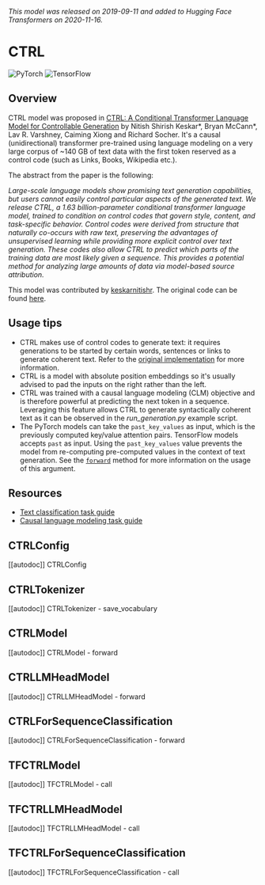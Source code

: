 <!--Copyright 2020 The HuggingFace Team. All rights reserved.

Licensed under the Apache License, Version 2.0 (the "License"); you may not use this file except in compliance with
the License. You may obtain a copy of the License at

http://www.apache.org/licenses/LICENSE-2.0

Unless required by applicable law or agreed to in writing, software distributed under the License is distributed on
an "AS IS" BASIS, WITHOUT WARRANTIES OR CONDITIONS OF ANY KIND, either express or implied. See the License for the
specific language governing permissions and limitations under the License.

⚠️ Note that this file is in Markdown but contain specific syntax for our doc-builder (similar to MDX) that may not be
rendered properly in your Markdown viewer.

-->
*This model was released on 2019-09-11 and added to Hugging Face Transformers on 2020-11-16.*

# CTRL

<div class="flex flex-wrap space-x-1">
<img alt="PyTorch" src="https://img.shields.io/badge/PyTorch-DE3412?style=flat&logo=pytorch&logoColor=white">
<img alt="TensorFlow" src="https://img.shields.io/badge/TensorFlow-FF6F00?style=flat&logo=tensorflow&logoColor=white">
</div>

## Overview

CTRL model was proposed in [CTRL: A Conditional Transformer Language Model for Controllable Generation](https://huggingface.co/papers/1909.05858) by Nitish Shirish Keskar*, Bryan McCann*, Lav R. Varshney, Caiming Xiong and
Richard Socher. It's a causal (unidirectional) transformer pre-trained using language modeling on a very large corpus
of ~140 GB of text data with the first token reserved as a control code (such as Links, Books, Wikipedia etc.).

The abstract from the paper is the following:

*Large-scale language models show promising text generation capabilities, but users cannot easily control particular
aspects of the generated text. We release CTRL, a 1.63 billion-parameter conditional transformer language model,
trained to condition on control codes that govern style, content, and task-specific behavior. Control codes were
derived from structure that naturally co-occurs with raw text, preserving the advantages of unsupervised learning while
providing more explicit control over text generation. These codes also allow CTRL to predict which parts of the
training data are most likely given a sequence. This provides a potential method for analyzing large amounts of data
via model-based source attribution.*

This model was contributed by [keskarnitishr](https://huggingface.co/keskarnitishr). The original code can be found
[here](https://github.com/salesforce/ctrl).

## Usage tips

- CTRL makes use of control codes to generate text: it requires generations to be started by certain words, sentences
  or links to generate coherent text. Refer to the [original implementation](https://github.com/salesforce/ctrl) for
  more information.
- CTRL is a model with absolute position embeddings so it's usually advised to pad the inputs on the right rather than
  the left.
- CTRL was trained with a causal language modeling (CLM) objective and is therefore powerful at predicting the next
  token in a sequence. Leveraging this feature allows CTRL to generate syntactically coherent text as it can be
  observed in the *run_generation.py* example script.
- The PyTorch models can take the `past_key_values` as input, which is the previously computed key/value attention pairs.
  TensorFlow models accepts `past` as input. Using the `past_key_values` value prevents the model from re-computing
  pre-computed values in the context of text generation. See the [`forward`](model_doc/ctrl#transformers.CTRLModel.forward)
  method for more information on the usage of this argument.


## Resources

- [Text classification task guide](../tasks/sequence_classification)
- [Causal language modeling task guide](../tasks/language_modeling)

## CTRLConfig

[[autodoc]] CTRLConfig

## CTRLTokenizer

[[autodoc]] CTRLTokenizer
    - save_vocabulary

<frameworkcontent>
<pt>

## CTRLModel

[[autodoc]] CTRLModel
    - forward

## CTRLLMHeadModel

[[autodoc]] CTRLLMHeadModel
    - forward

## CTRLForSequenceClassification

[[autodoc]] CTRLForSequenceClassification
    - forward

</pt>
<tf>

## TFCTRLModel

[[autodoc]] TFCTRLModel
    - call

## TFCTRLLMHeadModel

[[autodoc]] TFCTRLLMHeadModel
    - call

## TFCTRLForSequenceClassification

[[autodoc]] TFCTRLForSequenceClassification
    - call

</tf>
</frameworkcontent>
